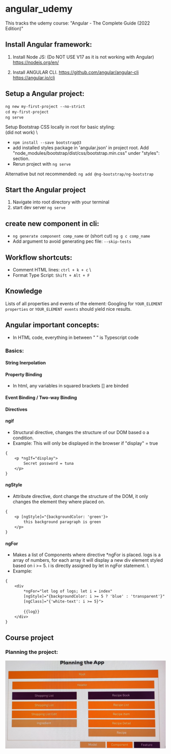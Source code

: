# angular_udemy
This tracks the udemy course: "Angular - The Complete Guide (2022 Edition)" 

## Install Angular framework:
1. Install Node JS: (Do NOT USE V17 as it is not working with Angular)
	https://nodejs.org/en/
	
2. Install ANGULAR CLI.
	https://github.com/angular/angular-cli
	https://angular.io/cli

## Setup a Angular project:
`ng new my-first-project --no-strict` \
`cd my-first-project` \
`ng serve` 
	
Setup Bootstrap CSS locally in root for basic styling: \
(did not work) \
* `npm install --save bootstrap@3` 
* add installed styles package in 'angular.json' in project root.
Add "node_modules/bootstrap/dist/css/bootstrap.min.css" under "styles": section.
* Rerun project with `ng serve`

Alternative but not recommended: 
`ng add @ng-bootstrap/ng-bootstrap` 

## Start the Angular project 
1. Navigate into root directory with your terminal
2. start dev server `ng serve`

## create new component in cli:
* `ng generate component comp_name`
or (short cut) `ng g c comp_name`
* Add argument to avoid generating pec file: `--skip-tests` 

## Workflow shortcuts:
* Comment HTML lines: `ctrl + k + c` \
* Format Type Script: `Shift + Alt + F`

## Knowledge
Lists of all properties and events of the element: Googling for `YOUR_ELEMENT properties`  or `YOUR_ELEMENT events` should yield nice results.

## Angular important concepts:
* In HTML code, everything in between " " is Typescript code

### Basics:

#### String Inerpolation 

#### Property Binding 
* In html, any variables in squared brackets [] are binded

#### Event Binding / Two-way Binding

#### Directives

#### ngif
* Structural directive, changes the structure of our DOM based o a condition. 
* Example: This will only be displayed in the browser if "display" = true 
```
{
	<p *ngIf="display"> 
		Secret password = tuna 
	</p>
}
```

#### ngStyle
* Attribute directive, dont change the structure of the DOM, it only changes the element they where placed on.
```
{
	<p [ngStyle]="{backgroundColor: 'green'}> 
		this background paragraph is green 
	</p>
}
```

#### ngFor
* Makes a list of Components where directive *ngFor is placed. logs is a array of numbers, for each array it will display a new div element styled based on i >= 5. i is directly assigned by let in ngFor statement. \
* Example: 
```
{
	<div 
		*ngFor="let log of logs; let i = index"
		[ngStyle]="{backgroundColor: i >= 5 ? 'blue' : 'transparent'}" 
		[ngClass]="{'white-text': i >= 5}"> 
		
		{{log}}
	</div>
}
```

## Course project

### Planning the project: 
![Planning the app project](planning_the_App.png)
